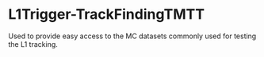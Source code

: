 # L1Trigger-TrackFindingTMTT

Used to provide easy access to the MC datasets commonly used for testing the L1 tracking.
